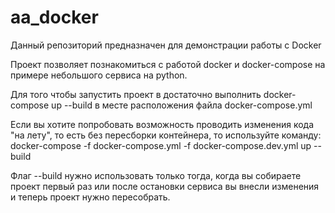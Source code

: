 # aa_docker
Данный репозиторий предназначен для демонстрации работы с Docker

Проект позволяет познакомиться с работой docker и docker-compose на примере небольшого сервиса на python.

Для того чтобы запустить проект в достаточно выполнить docker-compose up --build в месте расположения файла docker-compose.yml

Если вы хотите попробовать возможность проводить изменения кода "на лету", то есть без пересборки контейнера, то используйте команду: docker-compose -f docker-compose.yml -f docker-compose.dev.yml up --build

Флаг --build нужно использовать только тогда, когда вы собираете проект первый раз или после остановки сервиса вы внесли изменения и теперь проект нужно пересобрать.
